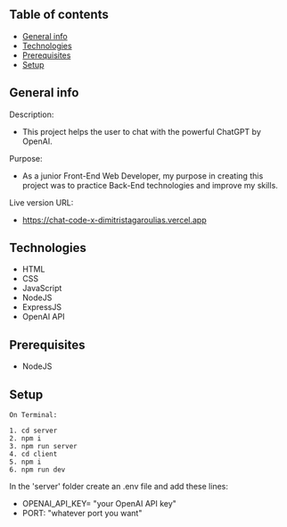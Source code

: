 ## Table of contents

- [General info](#general-info)
- [Technologies](#technologies)
- [Prerequisites](#prerequisites)
- [Setup](#setup)

## General info

Description:

- This project helps the user to chat with the powerful ChatGPT by OpenAI.

Purpose:

- As a junior Front-End Web Developer, my purpose in creating this project was to practice Back-End technologies and improve my skills.

Live version URL:

- https://chat-code-x-dimitristagaroulias.vercel.app

## Technologies

- HTML
- CSS
- JavaScript
- NodeJS
- ExpressJS
- OpenAI API

## Prerequisites

- NodeJS

## Setup

```
On Terminal:

1. cd server
2. npm i
3. npm run server
4. cd client
5. npm i
6. npm run dev

```

In the 'server' folder create an .env file and add these lines:

- OPENAI_API_KEY= "your OpenAI API key"
- PORT: "whatever port you want"
